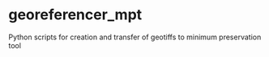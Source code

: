 # georeferencer_mpt
Python scripts for creation and transfer of geotiffs to minimum preservation tool
